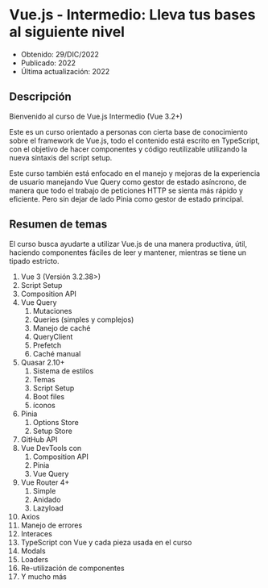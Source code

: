 # Vue.js - Intermedio: Lleva tus bases al siguiente nivel

- Obtenido: 29/DIC/2022
- Publicado: 2022
- Última actualización: 2022

## Descripción

Bienvenido al curso de Vue.js Intermedio (Vue 3.2+)

Este es un curso orientado a personas con cierta base de conocimiento sobre el
framework de Vue.js, todo el contenido está escrito en TypeScript, con el
objetivo de hacer componentes y código reutilizable utilizando la nueva sintaxis
del script setup.

Este curso también está enfocado en el manejo y mejoras de la experiencia de
usuario manejando Vue Query como gestor de estado asíncrono, de manera que todo
el trabajo de peticiones HTTP se sienta más rápido y eficiente. Pero sin dejar
de lado Pinia como gestor de estado principal.

## Resumen de temas

El curso busca ayudarte a utilizar Vue.js de una manera productiva, útil,
haciendo componentes fáciles de leer y mantener, mientras se tiene un tipado
estricto.

1. Vue 3 (Versión 3.2.38>)
2. Script Setup
3. Composition API
4. Vue Query
   1. Mutaciones
   2. Queries (simples y complejos)
   3. Manejo de caché
   4. QueryClient
   5. Prefetch
   6. Caché manual
5. Quasar 2.10+
   1. Sistema de estilos
   2. Temas
   3. Script Setup
   4. Boot files
   5. íconos
6. Pinia
   1. Options Store
   2. Setup Store
7. GitHub API
8. Vue DevTools con
   1. Composition API
   2. Pinia
   3. Vue Query
9. Vue Router 4+
   1. Simple
   2. Anidado
   3. Lazyload
10. Axios
11. Manejo de errores
12. Interaces
13. TypeScript con Vue y cada pieza usada en el curso
14. Modals
15. Loaders
16. Re-utilización de componentes
17. Y mucho más
